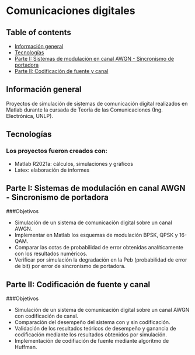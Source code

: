 # Comunicaciones digitales

## Table of contents
* [Información general](#informacion-general)
* [Tecnologías](#technologies)
* [Parte I: Sistemas de modulación en canal AWGN - Sincronismo de portadora](#main-features)
* [Parte II: Codificación de fuente y canal](https://github.com/ivan-svetlich/bookshelf/blob/main/screenshots/README.md)

## Información general
Proyectos de simulación de sistemas de comunicación digital realizados en Matlab durante la cursada de Teoría de las Comunicaciones (Ing. Electrónica, UNLP).

## Tecnologías
### Los proyectos fueron creados con:
* Matlab R2021a: cálculos, simulaciones y gráficos
* Latex: elaboración de informes

## Parte I: Sistemas de modulación en canal AWGN - Sincronismo de portadora
###Objetivos
* Simulación de un sistema de comunicación digital sobre un canal AWGN.
* Implementar en Matlab los esquemas de modulación BPSK, QPSK y 16-QAM.
* Comparar las cotas de probabilidad de error obtenidas analíticamente con los resultados numéricos.
* Verificar por simulación la degradación en la Peb (probabilidad de error de bit) por error de sincronismo de portadora.

## Parte II: Codificación de fuente y canal
###Objetivos
* Simulación de un sistema de comunicación digital sobre un canal AWGN con codificación de
canal.
* Comparación del desempeño del sistema con y sin codificación.
* Validación de los resultados teóricos de desempeño y ganancia de codificación mediante los
resultados obtenidos por simulación.
* Implementación de codifiación de fuente mediante algoritmo de Huffman.
